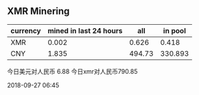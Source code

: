 ## XMR Minering

|currency|mined in last 24 hours|all|in pool|
|---|---|---|---|
|XMR|0.002|0.626|0.418|
|CNY|1.835|494.73|330.893|

今日美元对人民币 6.88	今日xmr对人民币790.85


2018-09-27 06:45
